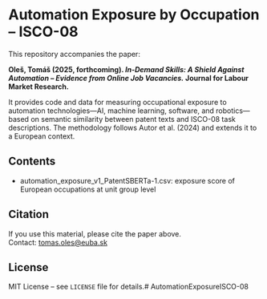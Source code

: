 # Automation Exposure by Occupation – ISCO-08

This repository accompanies the paper:

**Oleš, Tomáš (2025, forthcoming). _In-Demand Skills: A Shield Against Automation – Evidence from Online Job Vacancies._ Journal for Labour Market Research.**

It provides code and data for measuring occupational exposure to automation technologies—AI, machine learning, software, and robotics—based on semantic similarity between patent texts and ISCO-08 task descriptions. The methodology follows Autor et al. (2024) and extends it to a European context.

## Contents

- automation_exposure_v1_PatentSBERTa-1.csv: exposure score of European occupations at unit group level
  
## Citation

If you use this material, please cite the paper above.  
Contact: [tomas.oles@euba.sk](mailto:tomas.oles@euba.sk)

## License

MIT License – see `LICENSE` file for details.# AutomationExposureISCO-08
